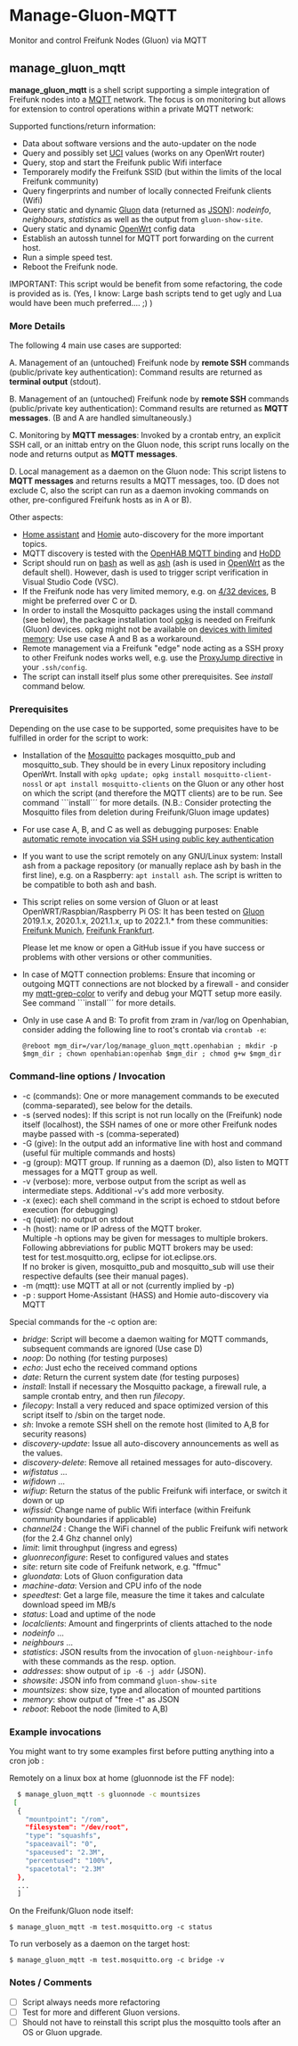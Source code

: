 # Manage-Gluon-MQTT

Monitor and control Freifunk Nodes (Gluon) via MQTT

## manage_gluon_mqtt

**manage_gluon_mqtt** is a shell script supporting a simple integration of Freifunk nodes into a [MQTT](https://en.wikipedia.org/wiki/MQTT) network. The focus is on monitoring but allows for extension to control operations within a private MQTT network:

Supported functions/return information:

* Data about software versions and the auto-updater on the node
* Query and possibly set [UCI](https://openwrt.org/docs/guide-user/base-system/uci) values (works on any OpenWrt router)
* Query, stop and start the Freifunk public Wifi interface
* Temporarely modify the Freifunk SSID (but within the limits of the local Freifunk community)
* Query fingerprints and number of locally connected Freifunk clients (Wifi)
* Query static and dynamic [Gluon](https://gluon.readthedocs.io/en/latest/) data (returned as [JSON](https://de.wikipedia.org/wiki/JavaScript_Object_Notation)): _nodeinfo_, _neighbours_, _statistics_ as well as the output from `gluon-show-site`.
* Query static and dynamic [OpenWrt](https://openwrt.org) config data
* Establish an autossh tunnel for MQTT port forwarding on the current host.
* Run a simple speed test.
* Reboot the Freifunk node.

IMPORTANT: This script would be benefit from some refactoring, the code is provided as is.
(Yes, I know: Large bash scripts tend to get ugly and Lua would have been much preferred.... ;) )

### More Details

The following 4 main use cases are supported:

A. Management of an (untouched) Freifunk node by **remote SSH** commands (public/private key authentication): Command results are returned as **terminal output** (stdout).

B. Management of an (untouched) Freifunk node by **remote SSH** commands (public/private key authentication): Command results are returned as **MQTT messages**. (B and A are handled simultaneously.)

C. Monitoring by **MQTT messages**: Invoked by a crontab entry, an explicit SSH call, or an inittab entry on the Gluon node, this script runs locally on the node and returns output as **MQTT messages**.

D. Local management as a daemon on the Gluon node: This script listens to **MQTT messages** and returns results a MQTT messages, too. (D does not exclude C, also the script can run as a daemon invoking commands on other, pre-configured Freifunk hosts as in A or B).

Other aspects:

* [Home assistant](https://www.home-assistant.io/docs/mqtt/discovery/) and [Homie](https://homieiot.github.io/specification/) auto-discovery for the more important topics.
* MQTT discovery is tested with the [OpenHAB MQTT binding](https://www.openhab.org/addons/bindings/mqtt/) and [HoDD](https://github.com/rroemhild/hodd)
* Script should run on [bash](https://de.wikipedia.org/wiki/Bash_(Shell)) as well as [ash](https://en.wikipedia.org/wiki/Almquist_shell) (ash is used in [OpenWrt](https://openwrt.org/) as the default shell). However, dash is used to trigger script verification in Visual Studio Code (VSC).
* If the Freifunk node has very limited memory, e.g. on [4/32 devices](https://openwrt.org/supported_devices/openwrt_on_432_devices), B might be preferred over C or D.
* In order to install the Mosquitto packages using the install command (see below), the package installation tool [opkg](https://openwrt.org/docs/guide-user/additional-software/opkg) is needed on Freifunk (Gluon) devices. opkg might not be available on [devices with limited memory](https://openwrt.org/supported_devices/openwrt_on_432_devices): Use use case A and B as a workaround.
* Remote management via a Freifunk "edge" node acting as a SSH proxy to other Freifunk nodes works well, e.g. use the [ProxyJump directive](https://www.redhat.com/sysadmin/ssh-proxy-bastion-proxyjump) in your `.ssh/config`.
* The script can install itself plus some other prerequisites. See _install_ command below.

### Prerequisites

Depending on the use case to be supported, some prequisites have to be fulfilled in order for the script to work:

* Installation of the [Mosquitto](https://mosquitto.org) packages mosquitto_pub and mosquitto_sub. They should be in every Linux repository including OpenWrt. Install with ``opkg update; opkg install mosquitto-client-nossl`` or ``apt install mosquitto-clients`` on the Gluon or any other host on which the script (and therefore the MQTT clients) are to be run.
See command ```install´´´ for more details.
(N.B.: Consider protecting the Mosquitto files from deletion during Freifunk/Gluon image updates)
* For use case A, B, and C as well as debugging purposes: 
  Enable [automatic remote invocation via SSH using public key authentication](https://openwrt.org/docs/guide-user/security/dropbear.public-key.auth)
* If you want to use the script remotely on any GNU/Linux system: Install ash from a package repository (or manually replace ash by bash in the first line), e.g. on a Raspberry: ``apt install ash``. The script is written to be compatible to both ash and bash.
* This script relies on some version of Gluon or at least OpenWRT/Raspbian/Raspberry Pi OS: It has been tested on [Gluon](https://github.com/freifunk-gluon/gluon) 2019.1.x, 2020.1.x, 2021.1.x, up to 2022.1.* from these communities:
  [Freifunk Munich](https://ffmuc.net), [Freifunk Frankfurt](https://ffm.freifunk.net).

   Please let me know or open a GitHub issue if you have success or problems with other versions or other communities.
* In case of MQTT connection problems: Ensure that incoming or outgoing MQTT connections are not blocked by a firewall - and consider my [mqtt-grep-color](https://github.com/sheilbronn/mqtt-grep-color) to verify and debug your MQTT setup more easily. See command ```install´´´ for more details.
* Only in use case A and B: To profit from zram in /var/log on Openhabian, consider adding the following line to root's crontab via ``crontab -e``:

  ```crontab
  @reboot mgm_dir=/var/log/manage_gluon_mqtt.openhabian ; mkdir -p $mgm_dir ; chown openhabian:openhab $mgm_dir ; chmod g+w $mgm_dir
  ```

### Command-line options / Invocation

* -c (commands): One or more management commands to be executed (comma-separated), see below for the details.
* -s (served nodes): If this script is not run locally on the (Freifunk) node itself (localhost), the SSH names of one or more other Freifunk nodes maybe passed with -s (comma-seperated)
* -G (give): In the output add an informative line with host and command (useful für multiple commands and hosts)
* -g (group): MQTT group.
    If running as a daemon (D), also listen to MQTT messages for a MQTT group as well.
* -v (verbose): more, verbose output from the script as well as intermediate steps. Additional -v's add more verbosity.
* -x (exec): each shell command in the script is echoed to stdout before execution (for debugging)
* -q (quiet): no output on stdout
* -h (host): name or IP adress of the MQTT broker.  
    Multiple -h options may be given for messages to multiple brokers.  
    Following abbreviations for public MQTT brokers may be used:  
    test for test.mosquitto.org, eclipse for iot.eclipse.ors.  
    If no broker is given, mosquitto_pub and mosquitto_sub will use their respective defaults (see their manual pages).
* -m (mqtt): use MQTT at all or not (currently implied by -p)
* -p : support Home-Assistant (HASS) and Homie auto-discovery via MQTT

Special commands for the -c option are:

* *bridge*: Script will become a daemon waiting for MQTT commands, subsequent commands are ignored (Use case D)
* *noop*: Do nothing (for testing purposes)
* *echo*: Just echo the received command options
* *date*: Return the current system date (for testing purposes)
* _install_: Install if necessary the Mosquitto package, a firewall rule, a sample crontab entry, and then run _filecopy_.
* _filecopy_: Install a very reduced and space optimized version of this script itself to /sbin on the target node.
* _sh_: Invoke a remote SSH shell on the remote host (limited to A,B for security reasons)
* _discovery-update_: Issue all auto-discovery announcements as well as the values.
* _discovery-delete_: Remove all retained messages for auto-discovery.
* *wifistatus* ...
* *wifidown* ...
* *wifiup*: Return the status of the public Freifunk wifi interface, or switch it down or up
* *wifissid*: Change name of public Wifi interface (within Freifunk community boundaries if applicable)
* *channel24* : Change the WiFi channel of the public Freifunk wifi network (for the 2.4 Ghz channel only)
* *limit*: limit throughput (ingress and egress)
* *gluonreconfigure*: Reset to configured values and states
* _site_: return site code of Freifunk network, e.g. "ffmuc"
* _gluondata_: Lots of Gluon configuration data
* _machine-data_: Version and CPU info of the  node
* *speedtest*: Get a large file, measure the time it takes and calculate download speed im MB/s
* *status*: Load and uptime of the node
* *localclients*: Amount and fingerprints of clients attached to the node
* *nodeinfo* ...
* *neighbours* ...
* _statistics_: JSON results from the invocation of `gluon-neighbour-info` with these commands as the resp. option.
* _addresses_: show output of `ip -6 -j addr` (JSON).
* _showsite_: JSON info from command `gluon-show-site`
* *mountsizes*: show size, type and allocation of mounted partitions
* *memory*: show output of "free -t" as JSON
* *reboot*: Reboot the node (limited to A,B)

### Example invocations

You might want to try some examples first before putting anything into a cron job :

Remotely on a linux box at home (gluonnode ist the FF node):

```sh
  $ manage_gluon_mqtt -s gluonnode -c mountsizes
 [
  {
    "mountpoint": "/rom",
    "filesystem": "/dev/root",
    "type": "squashfs",
    "spaceavail": "0",
    "spaceused": "2.3M",
    "percentused": "100%",
    "spacetotal": "2.3M"
  },
  ...
  ]
```

On the Freifunk/Gluon node itself:

  ``$ manage_gluon_mqtt -m test.mosquitto.org -c status``

To run verbosely as a daemon on the target host:

  ``$ manage_gluon_mqtt -m test.mosquitto.org -c bridge -v``

### Notes / Comments

* [ ] Script always needs more refactoring
* [ ] Test for more and different Gluon versions.
* [ ] Should not have to reinstall this script plus the mosquitto tools after an OS or Gluon upgrade.
